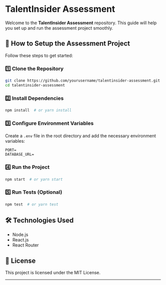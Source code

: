# TalentInsider Assessment

Welcome to the **TalentInsider Assessment** repository. This guide will help you set up and run the assessment project smoothly.

## 🚀 **How to Setup the Assessment Project**

Follow these steps to get started:

### 1️⃣ Clone the Repository
```sh
git clone https://github.com/yourusername/talentinsider-assessment.git
cd talentinsider-assessment
```

### 2️⃣ Install Dependencies
```sh
npm install  # or yarn install
```

### 3️⃣ Configure Environment Variables
Create a `.env` file in the root directory and add the necessary environment variables:
```env
PORT=
DATABASE_URL=
```

### 4️⃣ Run the Project
```sh
npm start  # or yarn start
```

### 5️⃣ Run Tests (Optional)
```sh
npm test  # or yarn test
```

## 🛠 **Technologies Used**
- Node.js
- React.js
- React Router

## 📄 **License**
This project is licensed under the MIT License.

---